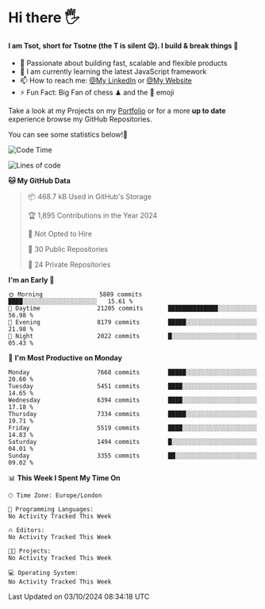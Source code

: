 # Hi there :raised_hand_with_fingers_splayed:
#### I am Tsot, short for Tsotne (the T is silent :wink:). I build & break things :space_invader:
- :telescope: Passionate about building fast, scalable and flexible products
- :seedling: I am currently learning the latest JavaScript framework 
- :mailbox: How to reach me: [@My LinkedIn](https://www.linkedin.com/in/tsotne-gvadzabia/) or [@My Website](https://tsotne.co.uk/contact)
- :zap: Fun Fact: Big Fan of chess ♟ and the 👾 emoji

Take a look at my Projects on my [Portfolio](https://tsotne.co.uk/) or for a more **up to date** experience browse my GitHub Repositories.

You can see some statistics below!:space_invader:
<!--START_SECTION:waka-->
![Code Time](http://img.shields.io/badge/Code%20Time-761%20hrs%202%20mins-blue)

![Lines of code](https://img.shields.io/badge/From%20Hello%20World%20I%27ve%20Written-13.5%20million%20lines%20of%20code-blue)

**🐱 My GitHub Data** 

> 📦 468.7 kB Used in GitHub's Storage 
 > 
> 🏆 1,895 Contributions in the Year 2024
 > 
> 🚫 Not Opted to Hire
 > 
> 📜 30 Public Repositories 
 > 
> 🔑 24 Private Repositories 
 > 
**I'm an Early 🐤** 

```text
🌞 Morning                5809 commits        ████░░░░░░░░░░░░░░░░░░░░░   15.61 % 
🌆 Daytime                21205 commits       ██████████████░░░░░░░░░░░   56.98 % 
🌃 Evening                8179 commits        █████░░░░░░░░░░░░░░░░░░░░   21.98 % 
🌙 Night                  2022 commits        █░░░░░░░░░░░░░░░░░░░░░░░░   05.43 % 
```
📅 **I'm Most Productive on Monday** 

```text
Monday                   7668 commits        █████░░░░░░░░░░░░░░░░░░░░   20.60 % 
Tuesday                  5451 commits        ████░░░░░░░░░░░░░░░░░░░░░   14.65 % 
Wednesday                6394 commits        ████░░░░░░░░░░░░░░░░░░░░░   17.18 % 
Thursday                 7334 commits        █████░░░░░░░░░░░░░░░░░░░░   19.71 % 
Friday                   5519 commits        ████░░░░░░░░░░░░░░░░░░░░░   14.83 % 
Saturday                 1494 commits        █░░░░░░░░░░░░░░░░░░░░░░░░   04.01 % 
Sunday                   3355 commits        ██░░░░░░░░░░░░░░░░░░░░░░░   09.02 % 
```


📊 **This Week I Spent My Time On** 

```text
🕑︎ Time Zone: Europe/London

💬 Programming Languages: 
No Activity Tracked This Week

🔥 Editors: 
No Activity Tracked This Week

🐱‍💻 Projects: 
No Activity Tracked This Week

💻 Operating System: 
No Activity Tracked This Week
```


 Last Updated on 03/10/2024 08:34:18 UTC
<!--END_SECTION:waka-->
